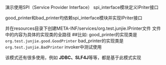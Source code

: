 演示使用SPI（Service Provider Interface）
spi_interface模块定义IPriter接口

good_printer和bad_printer均依赖spi_interface模块并实现IPriter接口

并在resources目录下创建META-INF/services/org.test.junjie.IPrinter文件
文件中的内容为具体的实现类的全路径
##比如:
good_printer的实现类是 `org.test.junjie.good.GoodPrinter`
bad_printer的实现类是 ` org.test.junjie.BadPrinter`
invoker中测试使用

该模式还有很多使用，例如 **JDBC、SLF4J**等等，都是基于此模式实现

